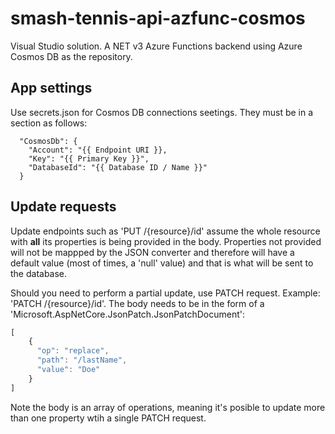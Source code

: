 # smash-tennis-api-azfunc-cosmos
Visual Studio solution.
A NET v3 Azure Functions backend using Azure Cosmos DB as the repository.

## App settings
Use secrets.json for Cosmos DB connections seetings. They must be in a section as follows:
```
  "CosmosDb": {
    "Account": "{{ Endpoint URI }},
    "Key": "{{ Primary Key }}",
    "DatabaseId": "{{ Database ID / Name }}"
  }
  ```
  
## Update requests
Update endpoints such as 'PUT /{resource}/id' assume the whole resource with **all** its properties is being provided in the body.
Properties not provided will not be mappped by the JSON converter and therefore will have a default value (most of times, a 'null' value) and that is what will be sent to the database.

Should you need to perform a partial update, use PATCH request. Example: 'PATCH /{resource}/id'.
The body needs to be in the form of a 'Microsoft.AspNetCore.JsonPatch.JsonPatchDocument':

```javascript
[
    {
      "op": "replace",
      "path": "/lastName",
      "value": "Doe"
    }
]
```
Note the body is an array of operations, meaning it's posible to update more than one property wtih a single PATCH request.


